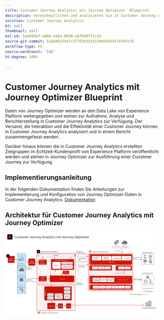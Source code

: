 ```yaml
---
title: Customer Journey Analytics mit Journey Optimizer  Blueprint
description: Vereinheitlichen und analysieren Sie in Customer Journey Analytics Daten und Kundenverhalten von der gesamten Customer Journey, einschließlich Versand- und Interaktionsdaten von Journey Optimizer.
solution: Customer Journey Analytics
kt: null
thumbnail: null
exl-id: 5ae084bf-a98d-418a-8038-e6f849ff7c1d
source-git-commit: b18d491fdefc57762932d1570401b5437bf97c76
workflow-type: ht
source-wordcount: '142'
ht-degree: 100%

---
```


# Customer Journey Analytics mit Journey Optimizer  Blueprint

Daten von Journey Optimizer werden an den Data Lake von Experience Platform weitergegeben und stehen zur Aufnahme, Analyse und Berichterstellung in Customer Journey Analytics zur Verfügung. Der Versand, die Interaktion und die Effektivität einer Customer Journey können in Customer Journey Analytics analysiert und in einem Bericht zusammengefasst werden.

Darüber hinaus können die in Customer Journey Analytics erstellten Zielgruppen im Echtzeit-Kundenprofil von Experience Platform veröffentlicht werden und stehen in Journey Optimizer zur Ausführung einer Cuostmer Journey zur Verfügung.

## Implementierungsanleitung

In der folgenden Dokumentation finden Sie Anleitungen zur Implementierung und Konfiguration von Journey Optimizer-Daten in Customer Journey Analytics. [Dokumentation](https://experienceleague.adobe.com/docs/journey-optimizer/using/reporting/reports/sharing-overview.html?lang=de)

## Architektur für Customer Journey Analytics mit Journey Optimizer

![Architekturdiagramm](assets/CJA_AJO.svg)
